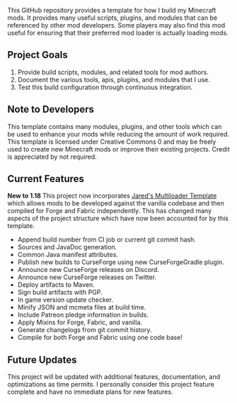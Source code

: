 This GitHub repository provides a template for how I build my Minecraft mods. It provides many useful scripts, plugins, and modules that can be referenced by other mod developers. Some players may also find this mod useful for ensuring that their preferred mod loader is actually loading mods.

## Project Goals
1) Provide build scripts, modules, and related tools for mod authors.
2) Document the various tools, apis, plugins, and modules that I use.
3) Test this build configuration through continuous integration.

## Note to Developers
This template contains many modules, plugins, and other tools which can be used to enhance your mods while reducing the amount of work required. This template is licensed under Creative Commons 0 and may be freely used to create new Minecraft mods or improve their existing projects. Credit is appreciated by not required. 

## Current Features

**New to 1.18**
This project now incorporates [Jared's Multiloader Template](https://github.com/jaredlll08/MultiLoader-Template) which allows mods to be developed against the vanilla codebase and then compiled for Forge and Fabric independently. This has changed many aspects of the project structure which have now been accounted for by this template. 

- Append build number from CI job or current git commit hash.
- Sources and JavaDoc generation.
- Common Java manifest attributes.
- Publish new builds to CurseForge using new CurseForgeGradle plugin.
- Announce new CurseForge releases on Discord.
- Announce new CurseForge releases on Twitter.
- Deploy artifacts to Maven.
- Sign build artifacts with PGP.
- In game version update checker.
- Minify JSON and mcmeta files at build time.
- Include Patreon pledge information in builds.
- Apply Mixins for Forge, Fabric, and vanilla.
- Generate changelogs from git commit history.
- Compile for both Forge and Fabric using one code base!

## Future Updates
This project will be updated with additional features, documentation, and optimizations as time permits. I personally consider this project feature complete and have no immediate plans for new features.
 